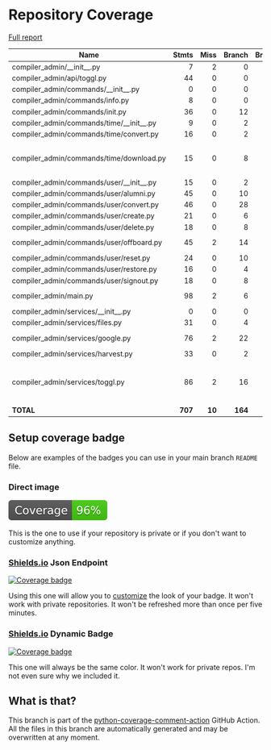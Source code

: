 # Repository Coverage

[Full report](https://htmlpreview.github.io/?https://github.com/compilerla/compiler-admin/blob/python-coverage-comment-action-data/htmlcov/index.html)

| Name                                          |    Stmts |     Miss |   Branch |   BrPart |   Cover |   Missing |
|---------------------------------------------- | -------: | -------: | -------: | -------: | ------: | --------: |
| compiler\_admin/\_\_init\_\_.py               |        7 |        2 |        0 |        0 |     71% |      8-10 |
| compiler\_admin/api/toggl.py                  |       44 |        0 |        0 |        0 |    100% |           |
| compiler\_admin/commands/\_\_init\_\_.py      |        0 |        0 |        0 |        0 |    100% |           |
| compiler\_admin/commands/info.py              |        8 |        0 |        0 |        0 |    100% |           |
| compiler\_admin/commands/init.py              |       36 |        0 |       12 |        1 |     98% |    21->18 |
| compiler\_admin/commands/time/\_\_init\_\_.py |        9 |        0 |        2 |        0 |    100% |           |
| compiler\_admin/commands/time/convert.py      |       16 |        0 |        2 |        0 |    100% |           |
| compiler\_admin/commands/time/download.py     |       15 |        0 |        8 |        4 |     83% |12->14, 14->16, 16->18, 18->21 |
| compiler\_admin/commands/user/\_\_init\_\_.py |       15 |        0 |        2 |        0 |    100% |           |
| compiler\_admin/commands/user/alumni.py       |       45 |        0 |       10 |        0 |    100% |           |
| compiler\_admin/commands/user/convert.py      |       46 |        0 |       28 |        1 |     99% |    71->79 |
| compiler\_admin/commands/user/create.py       |       21 |        0 |        6 |        0 |    100% |           |
| compiler\_admin/commands/user/delete.py       |       18 |        0 |        8 |        1 |     96% |    24->30 |
| compiler\_admin/commands/user/offboard.py     |       45 |        2 |       14 |        2 |     93% |42->48, 72-73 |
| compiler\_admin/commands/user/reset.py        |       24 |        0 |       10 |        0 |    100% |           |
| compiler\_admin/commands/user/restore.py      |       16 |        0 |        4 |        0 |    100% |           |
| compiler\_admin/commands/user/signout.py      |       18 |        0 |        8 |        1 |     96% |    24->30 |
| compiler\_admin/main.py                       |       98 |        2 |        6 |        2 |     96% |  227, 231 |
| compiler\_admin/services/\_\_init\_\_.py      |        0 |        0 |        0 |        0 |    100% |           |
| compiler\_admin/services/files.py             |       31 |        0 |        4 |        1 |     97% |    37->40 |
| compiler\_admin/services/google.py            |       76 |        2 |       22 |        1 |     97% |   116-117 |
| compiler\_admin/services/harvest.py           |       33 |        0 |        2 |        0 |    100% |           |
| compiler\_admin/services/toggl.py             |       86 |        2 |       16 |        4 |     94% |41, 56, 196->198, 198->201 |
|                                     **TOTAL** |  **707** |   **10** |  **164** |   **18** | **97%** |           |


## Setup coverage badge

Below are examples of the badges you can use in your main branch `README` file.

### Direct image

[![Coverage badge](https://raw.githubusercontent.com/compilerla/compiler-admin/python-coverage-comment-action-data/badge.svg)](https://htmlpreview.github.io/?https://github.com/compilerla/compiler-admin/blob/python-coverage-comment-action-data/htmlcov/index.html)

This is the one to use if your repository is private or if you don't want to customize anything.

### [Shields.io](https://shields.io) Json Endpoint

[![Coverage badge](https://img.shields.io/endpoint?url=https://raw.githubusercontent.com/compilerla/compiler-admin/python-coverage-comment-action-data/endpoint.json)](https://htmlpreview.github.io/?https://github.com/compilerla/compiler-admin/blob/python-coverage-comment-action-data/htmlcov/index.html)

Using this one will allow you to [customize](https://shields.io/endpoint) the look of your badge.
It won't work with private repositories. It won't be refreshed more than once per five minutes.

### [Shields.io](https://shields.io) Dynamic Badge

[![Coverage badge](https://img.shields.io/badge/dynamic/json?color=brightgreen&label=coverage&query=%24.message&url=https%3A%2F%2Fraw.githubusercontent.com%2Fcompilerla%2Fcompiler-admin%2Fpython-coverage-comment-action-data%2Fendpoint.json)](https://htmlpreview.github.io/?https://github.com/compilerla/compiler-admin/blob/python-coverage-comment-action-data/htmlcov/index.html)

This one will always be the same color. It won't work for private repos. I'm not even sure why we included it.

## What is that?

This branch is part of the
[python-coverage-comment-action](https://github.com/marketplace/actions/python-coverage-comment)
GitHub Action. All the files in this branch are automatically generated and may be
overwritten at any moment.